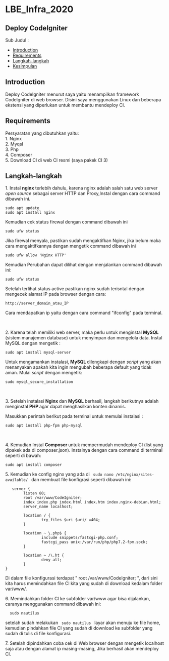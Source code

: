 # LBE_Infra_2020

## Deploy CodeIgniter

Sub Judul :

- <a href="#Introduction"> Introduction </a>
- <a href="#Requirements"> Requirements </a>
- <a href="#Langkah-langkah"> Langkah-langkah </a>
- <a href="#Kesimpulan"> Kesimpulan </a>

## Introduction
<justify>
<p> Deploy CodeIgniter menurut saya yaitu menampilkan framework CodeIgniter di web browser. Disini saya menggunakan Linux dan beberapa ekstensi yang diperlukan untuk membantu mendeploy CI. </p>
</justify>

## Requirements
<justify>
<p> Persyaratan yang dibutuhkan yaitu: <br>
1. Nginx <br>
2. Myqsl <br>
3. Php <br>
4. Composer <br>
5. Download CI di web CI resmi (saya pakek CI 3) </p>
</justify>

## Langkah-langkah
<justify>
<p> 1. Instal <b>nginx</b> terlebih dahulu, karena nginx adalah salah satu web server <i> open source </i> sebagai server HTTP dan Proxy,Instal dengan cara command dibawah ini.</p>
  
    sudo apt update
    sudo apt install nginx
   
<p> Kemudian cek status firewal dengan command dibawah ini</p>

    sudo ufw status
    
<p> Jika firewal menyala, pastikan sudah mengaktifkan Nginx, jika belum maka cara mengaktifkannya dengan mengetik command dibawah ini</p>

    sudo ufw allow 'Nginx HTTP'
    
<p> Kemudian Perubahan dapat dilihat dengan menjalankan command dibawah ini:</p>

    sudo ufw status

<p> Setelah terlihat status active pastikan nginx sudah terisntal dengan mengecek alamat IP pada browser dengan cara:</p>
    
    http://server_domain_atau_IP

<p> Cara mendapatkan ip yaitu dengan cara command "ifconfig" pada terminal. </p> <br>


<p> 2. Karena telah memiliki web server, maka perlu untuk menginstal <b> MySQL </b> (sistem manajemen database) untuk menyimpan dan mengelola data. Instal MySQL dengan mengetik :
</p>

    sudo apt install mysql-server

<p> Untuk mengamankan instalasi, <b> MySQL </b> dilengkapi dengan <i>script</i> yang akan menanyakan apakah kita ingin mengubah beberapa default yang tidak aman. Mulai <i>script</i> dengan mengetik:</p>

    sudo mysql_secure_installation

<br>

<p> 3. Setelah instalasi <b> Nginx </b> dan <b> MySQL </b> berhasil, langkah berikutnya adalah menginstal <b> PHP </b> agar dapat menghasilkan konten dinamis.</p>

<p>Masukkan perintah berikut pada terminal untuk memulai instalasi :</p>

    sudo apt install php-fpm php-mysql

<br>

<p> 4. Kemudian Instal <b> Composer </b> untuk mempermudah mendeploy CI (list yang dipakek ada di composer.json). Instalnya dengan cara command di terminal seperti di bawah: </p>
  
    sudo apt install composer
    
<p> 5. Kemudian ke config nginx yang ada di <code> sudo nano /etc/nginx/sites-available/ </code> dan membuat file konfigrasi seperti dibawah ini: </p> 

       server {
            listen 80;
            root /var/www/CodeIgniter;
            index index.php index.html index.htm index.nginx-debian.html;
            server_name localhost;

            location / {
                    try_files $uri $uri/ =404;
            }

            location ~ \.php$ {
                    include snippets/fastcgi-php.conf;
                    fastcgi_pass unix:/var/run/php/php7.2-fpm.sock;
            }

            location ~ /\.ht {
                    deny all;
            }
    }

<p> Di dalam file konfigurasi terdapat " root /var/www/CodeIgniter; ", dari sini kita harus memindahkan file CI kita yang sudah di download kedalam folder var/www/.

<p> 6. Memindahkan folder CI ke subfolder var/www agar bisa dijalankan, caranya menggunakan command dibawah ini:

      sudo nautilus
      
<p> setelah sudah melakukan <code> sudo nautilus </code> layar akan menuju ke file home, kemudian pindahkan file CI yang sudah di download ke subfolder yang sudah di tulis di file konfigurasi. </p>

<p> 7. Setelah dipindahkan coba cek di Web browser dengan mengetik localhost saja atau dengan alamat ip masing-masing, Jika berhasil akan mendeploy CI.
</justify>  
  
